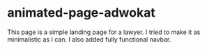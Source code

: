 # animated-page-adwokat
This page is a simple landing page for a lawyer. I tried to make it as minimalistic as I can. I also added fully functional navbar.
